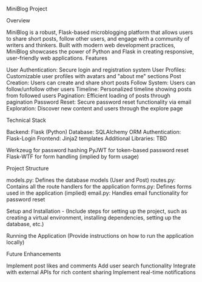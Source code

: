 MiniBlog Project

Overview

MiniBlog is a robust, Flask-based microblogging platform that allows users to share short posts, follow other users, and engage with a community of writers and thinkers. Built with modern web development practices, MiniBlog showcases the power of Python and Flask in creating responsive, user-friendly web applications.
Features

User Authentication: Secure login and registration system
User Profiles: Customizable user profiles with avatars and "about me" sections
Post Creation: Users can create and share short posts
Follow System: Users can follow/unfollow other users
Timeline: Personalized timeline showing posts from followed users
Pagination: Efficient loading of posts through pagination
Password Reset: Secure password reset functionality via email
Exploration: Discover new content and users through the explore page

Technical Stack

Backend: Flask (Python)
Database: SQLAlchemy ORM
Authentication: Flask-Login
Frontend: Jinja2 templates
Additional Libraries: TBD

Werkzeug for password hashing
PyJWT for token-based password reset
Flask-WTF for form handling (implied by form usage)

Project Structure

models.py: Defines the database models (User and Post)
routes.py: Contains all the route handlers for the application
forms.py: Defines forms used in the application (implied)
email.py: Handles email functionality for password reset

Setup and Installation - 
(Include steps for setting up the project, such as creating a virtual environment, installing dependencies, setting up the database, etc.)

Running the Application
(Provide instructions on how to run the application locally)

Future Enhancements

Implement post likes and comments
Add user search functionality
Integrate with external APIs for rich content sharing
Implement real-time notifications

